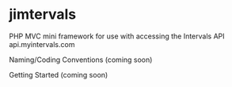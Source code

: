 # jimtervals
PHP MVC mini framework for use with accessing the Intervals API api.myintervals.com

Naming/Coding Conventions (coming soon)

Getting Started (coming soon)
